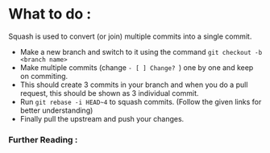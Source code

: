 # What to do :
Squash is used to convert (or join) multiple commits into a single commit.
 * Make a new branch and switch to it using the command ``` git checkout -b <branch name> ```
 * Make multiple commits (change ```- [ ] Change? ```) one by one and keep on commiting.
 * This should create 3 commits in your branch and when you do a pull request, this should be shown as 3 individual commit.
 * Run ``` git rebase -i HEAD~4 ``` to squash commits. (Follow the given links for better understanding)
 * Finally pull the upstream and push your changes.

### Further Reading :
